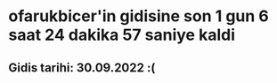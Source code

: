 # ofarukbicer'in gidisine son 1 gun 6 saat 24 dakika 57 saniye kaldi

## Gidis tarihi: 30.09.2022 :(